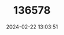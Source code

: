 ---
title: "136578"
category: "Crocidura foetida"
draft: false
date: 2024-02-22 13:03:51
languages:
  English: ["Bornean Shrew"]
---